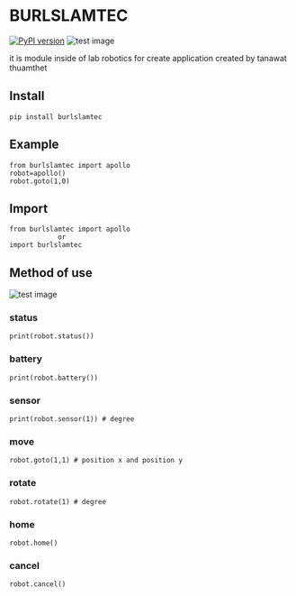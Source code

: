 # BURLSLAMTEC
[![PyPI version](https://badge.fury.io/py/burltnw.svg)](https://badge.fury.io/py/burltnw)
![test image](https://camo.githubusercontent.com/d9ff58742e2d22a28869351d857449075ef916875b1f1b5a040c8819c15be8df/68747470733a2f2f7777772e696d672e696e2e74682f696d616765732f36346136643032376532353838636632396365656233353234623063376332302e706e67)

   it is module inside of lab robotics for create application
created by tanawat thuamthet

## Install
```
pip install burlslamtec
```

## Example
```
from burlslamtec import apollo
robot=apollo()
robot.goto(1,0)
```

## Import
```
from burlslamtec import apollo
            or
import burlslamtec
```

## Method of use

![test image](https://static.generation-robots.com/14778-product_cover/mobile-base-apollo.jpg)

### status
```
print(robot.status())
```

### battery
```
print(robot.battery())
```

### sensor
```
print(robot.sensor(1)) # degree
```

### move
```
robot.goto(1,1) # position x and position y
```

### rotate
```
robot.rotate(1) # degree
```

### home
```
robot.home()
```

### cancel
```
robot.cancel()
```
